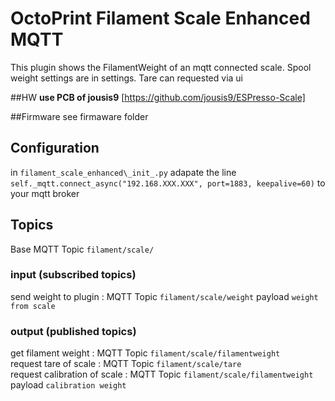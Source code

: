# OctoPrint Filament Scale Enhanced MQTT

This plugin shows the FilamentWeight of an mqtt connected scale. Spool weight settings are in settings. Tare can requested via ui

##HW
**use PCB of jousis9** [https://github.com/jousis9/ESPresso-Scale]  

##Firmware
see firmaware folder

## Configuration

in ```filament_scale_enhanced\_init_.py``` adapate the line ```self._mqtt.connect_async("192.168.XXX.XXX", port=1883, keepalive=60)``` to your mqtt broker


## Topics
Base MQTT Topic ```filament/scale/```
### input  (subscribed topics)
send weight to plugin : MQTT Topic ```filament/scale/weight``` payload ```weight from scale```
### output  (published topics)
get filament weight : MQTT Topic ```filament/scale/filamentweight```  
request tare of scale : MQTT Topic ```filament/scale/tare```  
request calibration of scale : MQTT Topic ```filament/scale/filamentweight``` payload ```calibration weight```  
